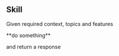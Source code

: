 ##  Skill

<p class="fragment">
Given required context, topics and features
</p>

<p class="fragment">
**do something**
</p>

<p class="fragment">
and return a response
</p>

